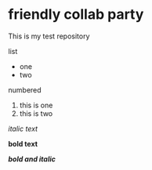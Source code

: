 # friendly collab party

This is my test repository

list
* one
* two

numbered
1. this is one
2. this is two

*italic text*

**bold text**

***bold and italic*** 
